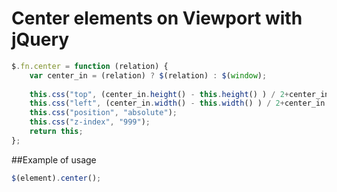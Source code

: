 Center elements on Viewport with jQuery
=================

```javascript
$.fn.center = function (relation) {
    var center_in = (relation) ? $(relation) : $(window);
    
    this.css("top", (center_in.height() - this.height() ) / 2+center_in.scrollTop() + "px");
    this.css("left", (center_in.width() - this.width() ) / 2+center_in.scrollLeft() + "px");
    this.css("position", "absolute");
    this.css("z-index", "999");
    return this;
};
```

##Example of usage

```javascript
$(element).center();
```